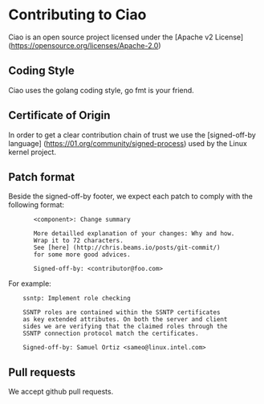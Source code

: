 # Contributing to Ciao

Ciao is an open source project licensed under the [Apache v2 License] (https://opensource.org/licenses/Apache-2.0)

## Coding Style

Ciao uses the golang coding style, go fmt is your friend.

## Certificate of Origin

In order to get a clear contribution chain of trust we use the [signed-off-by language] (https://01.org/community/signed-process)
used by the Linux kernel project.

## Patch format

Beside the signed-off-by footer, we expect each patch to comply with the following format:

```
       <component>: Change summary

       More detailled explanation of your changes: Why and how.
       Wrap it to 72 characters.
       See [here] (http://chris.beams.io/posts/git-commit/)
       for some more good advices.

       Signed-off-by: <contributor@foo.com>
```

For example:

```
	ssntp: Implement role checking

	SSNTP roles are contained within the SSNTP certificates
	as key extended attributes. On both the server and client
	sides we are verifying that the claimed roles through the
	SSNTP connection protocol match the certificates.

	Signed-off-by: Samuel Ortiz <sameo@linux.intel.com>
```

## Pull requests

We accept github pull requests.